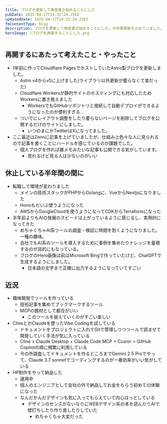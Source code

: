 ```yaml
---
title: ブログを更新して再度書き始めることにした
pubDate: 2025-04-17T14:32:29.256Z
updatedDate: 2025-04-17T14:32:29.256Z
fmContentType: blog
description: ブログを更新して再度書き始めることにした。半年間更新を止めていました。
heroImage: /ブログを再開することにした.png
---
```


## 再開するにあたって考えたこと・やったこと

- 1年前に作ってCloudflare PagesでホストしていたAstro製ブログを更新しました。
    - Astro v4からv5に上げました(ライブラリ以外更新が要らなくて楽だった)
    - Cloudflare Workersが静的サイトのホスティングにも対応したためWorkersに置き換えました
        - WorkersでもGitHubリポジトリと接続して自動デプロイができるようになったのが便利すぎる...
    - ついでにレイアウト調整をしたり要らないページを削除してブログを公開するだけのサイトにしました。
        - いつのまにかTwitterはXになってました。
- ここ最近はZennに記事を上げていましたが、仕組み上色々な人に見られるので記事を書くことにハードルを感じているのが課題でした。
    - 個人ブログを作れば雑メモみたいな記事も公開できる気がしています。
        - 見れるけど見る人は少ないのがいい

## 休止している半年間の間に

- 転職して環境が変わりました
    - メインの技術スタックがPHPからGolangに、VueからNextjsになりました
    - Honoもだいぶ使うようになった
    - AWSからGoogleCloudを使うようになってCDKからTerraformになった
- 半年前よりもAIの発展のスピードは上がっているように感じるし、実用的になってきた
    - めちゃくちゃAI系ツールの調査・検証に時間を割くようになりました。一種の趣味。
    - 会社でもAI系のツールを導入するために事例を集めたりナレッジを蓄積するのが目的にもなっている。
    - ブログのHero画像は前はMicrosoft Bingで作っていたけど、ChatGPTで生成するようにしました。
        - 日本語の文字まで正確に出力するようになっていてすごい

## 近況

- 趣味開発でツールを作っている
    - 技術記事を集めてブックマークするツール
    - MCPの題材として都合がいい
        - このツールを揃えていくのがすごい楽しい
- ClineとかClaudeを使ったVibe Codingを試している
    - ドキュメントをプロジェクトに入れてGitで管理しつつツールで読ませて開発していく手法が気に入っている
    - Cline > Claude Desktop + Claude Code MCP > Cusror > GitHub Copilotの順に頻繁に利用している
    - 今の所調査してドキュメントを作るところまでGemini 2.5 Proでやって、Claude 3.7 sonnetでコーディングするのが一番効率がいい気がしている
- HP制作をやって納品した
    - 運用中
    - 個人のエンジニアとして会社の外で納品してお金をもらう初めての体験になった
    - なんだかんだデザインも気に入ってもらえていて内心ほっとしている
        - デザインのセンスがないなりにWEBデザイン系の本を読んだりAIで壁打ちしたり作り直したりしていた
            - めちゃくちゃ大変だった